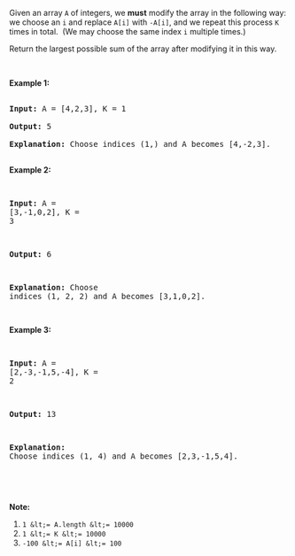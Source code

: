 Given an array `` A `` of integers, we __must__&nbsp;modify the array in the following way: we choose an `` i ``&nbsp;and replace&nbsp;`` A[i] `` with `` -A[i] ``, and we repeat this process `` K `` times in total.&nbsp; (We may choose the same index `` i `` multiple times.)

Return the largest possible sum of the array after modifying it in this way.

&nbsp;

__Example 1:__

<pre>
<strong>Input: </strong>A = <span id="example-input-1-1">[4,2,3]</span>, K = <span id="example-input-1-2">1</span>
<strong>Output: </strong><span id="example-output-1">5
<strong>Explanation: </strong>Choose indices (1,) and A becomes [4,-2,3].</span>
</pre>

<div>
<p><strong>Example 2:</strong></p>
<pre>
<strong>Input: </strong>A = <span id="example-input-2-1">[3,-1,0,2]</span>, K = <span id="example-input-2-2">3</span>
<strong>Output: </strong>6
<span id="example-output-1"><strong>Explanation: </strong>Choose indices (1, 2, 2) and A becomes [3,1,0,2].</span>
</pre>
<div>
<p><strong>Example 3:</strong></p>
<pre>
<strong>Input: </strong>A = <span id="example-input-3-1">[2,-3,-1,5,-4]</span>, K = <span id="example-input-3-2">2</span>
<strong>Output: </strong><span id="example-output-3">13
</span><span id="example-output-1"><strong>Explanation: </strong>Choose indices (1, 4) and A becomes [2,3,-1,5,4].</span>
</pre>
</div>
</div>

&nbsp;

__Note:__

1.   `` 1 &lt;= A.length &lt;= 10000 ``
2.   `` 1 &lt;= K &lt;= 10000 ``
3.   `` -100 &lt;= A[i] &lt;= 100 ``
